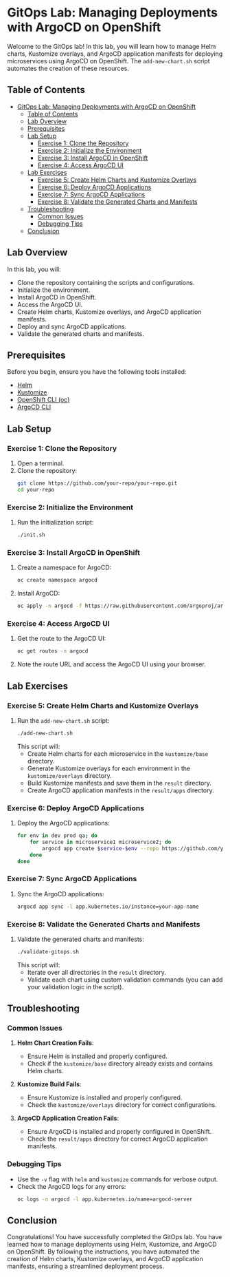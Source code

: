 # GitOps Lab: Managing Deployments with ArgoCD on OpenShift

Welcome to the GitOps lab! In this lab, you will learn how to manage Helm charts, Kustomize overlays, and ArgoCD application manifests for deploying microservices using ArgoCD on OpenShift. The `add-new-chart.sh` script automates the creation of these resources.

## Table of Contents

- [GitOps Lab: Managing Deployments with ArgoCD on OpenShift](#gitops-lab-managing-deployments-with-argocd-on-openshift)
  - [Table of Contents](#table-of-contents)
  - [Lab Overview](#lab-overview)
  - [Prerequisites](#prerequisites)
  - [Lab Setup](#lab-setup)
    - [Exercise 1: Clone the Repository](#exercise-1-clone-the-repository)
    - [Exercise 2: Initialize the Environment](#exercise-2-initialize-the-environment)
    - [Exercise 3: Install ArgoCD in OpenShift](#exercise-3-install-argocd-in-openshift)
    - [Exercise 4: Access ArgoCD UI](#exercise-4-access-argocd-ui)
  - [Lab Exercises](#lab-exercises)
    - [Exercise 5: Create Helm Charts and Kustomize Overlays](#exercise-5-create-helm-charts-and-kustomize-overlays)
    - [Exercise 6: Deploy ArgoCD Applications](#exercise-6-deploy-argocd-applications)
    - [Exercise 7: Sync ArgoCD Applications](#exercise-7-sync-argocd-applications)
    - [Exercise 8: Validate the Generated Charts and Manifests](#exercise-8-validate-the-generated-charts-and-manifests)
  - [Troubleshooting](#troubleshooting)
    - [Common Issues](#common-issues)
    - [Debugging Tips](#debugging-tips)
  - [Conclusion](#conclusion)

## Lab Overview

In this lab, you will:
- Clone the repository containing the scripts and configurations.
- Initialize the environment.
- Install ArgoCD in OpenShift.
- Access the ArgoCD UI.
- Create Helm charts, Kustomize overlays, and ArgoCD application manifests.
- Deploy and sync ArgoCD applications.
- Validate the generated charts and manifests.

## Prerequisites

Before you begin, ensure you have the following tools installed:

- [Helm](https://helm.sh/docs/intro/install/)
- [Kustomize](https://kustomize.io/)
- [OpenShift CLI (oc)](https://docs.openshift.com/container-platform/4.16/cli_reference/openshift_cli/getting-started-cli.html)
- [ArgoCD CLI](https://argoproj.github.io/argo-cd/cli_installation/)

## Lab Setup

### Exercise 1: Clone the Repository

1. Open a terminal.
2. Clone the repository:
   ```bash
   git clone https://github.com/your-repo/your-repo.git
   cd your-repo
   ```

### Exercise 2: Initialize the Environment

1. Run the initialization script:
   ```bash
   ./init.sh
   ```

### Exercise 3: Install ArgoCD in OpenShift

1. Create a namespace for ArgoCD:
   ```bash
   oc create namespace argocd
   ```
2. Install ArgoCD:
   ```bash
   oc apply -n argocd -f https://raw.githubusercontent.com/argoproj/argo-cd/stable/manifests/install.yaml
   ```

### Exercise 4: Access ArgoCD UI

1. Get the route to the ArgoCD UI:
   ```bash
   oc get routes -n argocd
   ```
2. Note the route URL and access the ArgoCD UI using your browser.

## Lab Exercises

### Exercise 5: Create Helm Charts and Kustomize Overlays

1. Run the `add-new-chart.sh` script:
   ```bash
   ./add-new-chart.sh
   ```
   This script will:
   - Create Helm charts for each microservice in the `kustomize/base` directory.
   - Generate Kustomize overlays for each environment in the `kustomize/overlays` directory.
   - Build Kustomize manifests and save them in the `result` directory.
   - Create ArgoCD application manifests in the `result/apps` directory.

### Exercise 6: Deploy ArgoCD Applications

1. Deploy the ArgoCD applications:
   ```bash
   for env in dev prod qa; do
       for service in microservice1 microservice2; do
           argocd app create $service-$env --repo https://github.com/your-repo/your-repo.git --path kustomize/overlays/$env/$service --dest-server https://kubernetes.default.svc --dest-namespace default
       done
   done
   ```

### Exercise 7: Sync ArgoCD Applications

1. Sync the ArgoCD applications:
   ```bash
   argocd app sync -l app.kubernetes.io/instance=your-app-name
   ```

### Exercise 8: Validate the Generated Charts and Manifests

1. Validate the generated charts and manifests:
   ```bash
   ./validate-gitops.sh
   ```
   This script will:
   - Iterate over all directories in the `result` directory.
   - Validate each chart using custom validation commands (you can add your validation logic in the script).

## Troubleshooting

### Common Issues

1. **Helm Chart Creation Fails**:
   - Ensure Helm is installed and properly configured.
   - Check if the `kustomize/base` directory already exists and contains Helm charts.

2. **Kustomize Build Fails**:
   - Ensure Kustomize is installed and properly configured.
   - Check the `kustomize/overlays` directory for correct configurations.

3. **ArgoCD Application Creation Fails**:
   - Ensure ArgoCD is installed and properly configured in OpenShift.
   - Check the `result/apps` directory for correct ArgoCD application manifests.

### Debugging Tips

- Use the `-v` flag with `helm` and `kustomize` commands for verbose output.
- Check the ArgoCD logs for any errors:
  ```bash
  oc logs -n argocd -l app.kubernetes.io/name=argocd-server
  ```

## Conclusion

Congratulations! You have successfully completed the GitOps lab. You have learned how to manage deployments using Helm, Kustomize, and ArgoCD on OpenShift. By following the instructions, you have automated the creation of Helm charts, Kustomize overlays, and ArgoCD application manifests, ensuring a streamlined deployment process.

